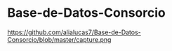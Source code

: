 # Base-de-Datos-Consorcio

https://github.com/alialucas7/Base-de-Datos-Consorcio/blob/master/capture.png
